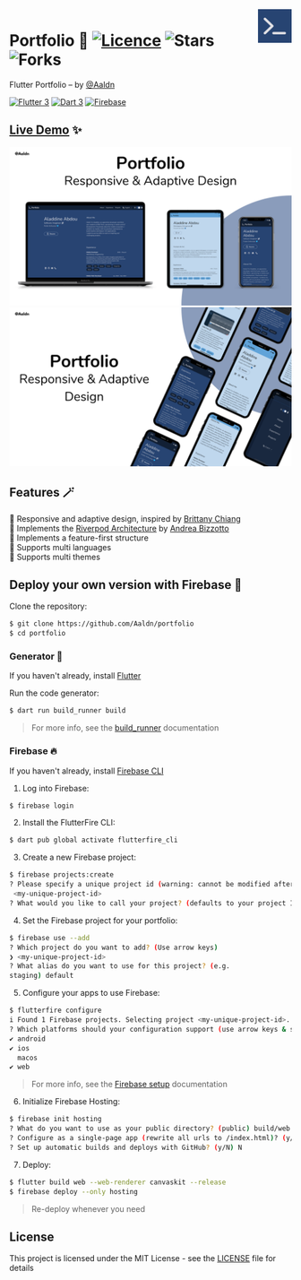 <img src="assets/images/logo.png" align="right" width="60px"/>

# Portfolio 💙 [![Licence](https://img.shields.io/github/license/Aaldn/portfolio?color=a51931&style=flat-square)](https://github.com/Aaldn/portfolio/blob/master/LICENSE.md) ![Stars](https://img.shields.io/github/stars/Aaldn/portfolio?color=e3b341&style=flat-square) ![Forks](https://img.shields.io/github/forks/Aaldn/portfolio?color=238636&style=flat-square)

Flutter Portfolio – by [@Aaldn](https://github.com/Aaldn)

[![Flutter 3](https://img.shields.io/badge/Flutter-3.10-02569b.svg?style=flat-square&logo=flutter&logoColor=13b9fd)](https://flutter.dev/)
[![Dart 3](https://img.shields.io/badge/Dart-3.0-0175c2.svg?style=flat-square&logo=dart&logoColor=13b9fd)](https://dart.dev/)
[![Firebase](https://img.shields.io/badge/Firebase--ffcc30.svg?style=flat-square&logo=firebase)](https://firebase.google.com/)

## [Live Demo](https://aladdine.dev) ✨

<img src="assets/screenshots/mockups-1.png">
<img src="assets/screenshots/mockups-2.png">

## Features 🪄

💙 Responsive and adaptive design, inspired by [Brittany Chiang](https://brittanychiang.com)\
💙 Implements the [Riverpod Architecture](https://codewithandrea.com/articles/flutter-app-architecture-riverpod-introduction/) by [Andrea Bizzotto](https://github.com/bizz84)\
💙 Implements a feature-first structure\
💙 Supports multi languages\
💙 Supports multi themes

## Deploy your own version with Firebase 🚀

Clone the repository:
```bash
$ git clone https://github.com/Aaldn/portfolio
$ cd portfolio
```

### Generator 🤖

If you haven't already, install [Flutter](https://docs.flutter.dev/get-started/install)

Run the code generator:
```bash
$ dart run build_runner build
```
> For more info, see the [build_runner](https://pub.dev/packages/build_runner) documentation


### Firebase 🔥

If you haven't already, install [Firebase CLI](https://firebase.google.com/docs/cli#install_the_firebase_cli)

1. Log into Firebase:
```bash
$ firebase login
```

2. Install the FlutterFire CLI:
```bash
$ dart pub global activate flutterfire_cli
```

3. Create a new Firebase project:
```bash
$ firebase projects:create
? Please specify a unique project id (warning: cannot be modified afterward) [6-30 characters]:
 <my-unique-project-id>
? What would you like to call your project? (defaults to your project ID) <my-unique-project-id>
```

4. Set the Firebase project for your portfolio:
```bash
$ firebase use --add
? Which project do you want to add? (Use arrow keys)
❯ <my-unique-project-id>
? What alias do you want to use for this project? (e.g. 
staging) default
```

5. Configure your apps to use Firebase:
```bash
$ flutterfire configure
i Found 1 Firebase projects. Selecting project <my-unique-project-id>.
? Which platforms should your configuration support (use arrow keys & space to select)? › 
✔ android                                                
✔ ios                                                    
  macos                                                  
✔ web                                                    
```

> For more info, see the [Firebase setup](https://firebase.google.com/docs/flutter/setup?platform=ios) documentation

6. Initialize Firebase Hosting:
```bash
$ firebase init hosting
? What do you want to use as your public directory? (public) build/web
? Configure as a single-page app (rewrite all urls to /index.html)? (y/N) y
? Set up automatic builds and deploys with GitHub? (y/N) N
```

7. Deploy:
```bash
$ flutter build web --web-renderer canvaskit --release
$ firebase deploy --only hosting
```

> Re-deploy whenever you need

## License

This project is licensed under the MIT License - see the [LICENSE](https://github.com/Aaldn/portfolio/blob/main/LICENSE.md) file for details